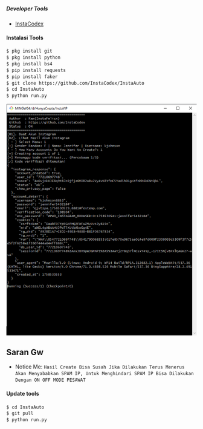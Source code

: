 ##### Developer Tools
- [InstaCodex]()
#### Instalasi Tools
``` bash
$ pkg install git
$ pkg install python
$ pkg install bs4
$ pip install requests
$ pip install faker
$ git clone https://github.com/InstaCodex/InstaAuto
$ cd InstaAuto
$ python run.py
```

<img src="https://raw.githubusercontent.com/InstaCodex/InstaAuto/refs/heads/main/Asset/result.PNG" alt="Profile Image" height="40%" width="505%">

## Saran Gw
- Notice Me: ```Hasil Create Bisa Susah Jika Dilakukan Terus Menerus Akan Menyababkan SPAM IP, Untuk Menghindari SPAM IP Bisa Dilakukan Dengan ON OFF MODE PESAWAT```

#### Update tools
``` bash
$ cd InstaAuto
$ git pull
$ python run.py
